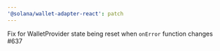 ```yaml
---
'@solana/wallet-adapter-react': patch
---
```


Fix for WalletProvider state being reset when `onError` function changes #637
